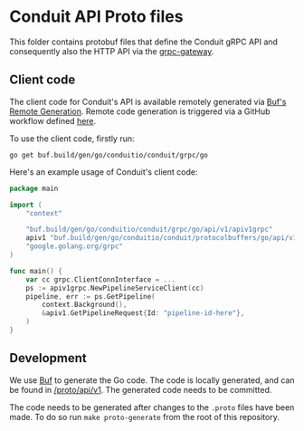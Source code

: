 # Conduit API Proto files

This folder contains protobuf files that define the Conduit gRPC API and
consequently also the HTTP API via
the [grpc-gateway](https://github.com/grpc-ecosystem/grpc-gateway).

## Client code

The client code for Conduit's API is available remotely generated via
[Buf's Remote Generation](https://docs.buf.build/bsr/remote-generation/overview). Remote code generation is triggered
via a GitHub workflow defined [here](/.github/workflows/buf.yml).

To use the client code, firstly run:

```shell
go get buf.build/gen/go/conduitio/conduit/grpc/go
```

Here's an example usage of Conduit's client code:

```go
package main

import (
	"context"

	"buf.build/gen/go/conduitio/conduit/grpc/go/api/v1/apiv1grpc"
	apiv1 "buf.build/gen/go/conduitio/conduit/protocolbuffers/go/api/v1"
	"google.golang.org/grpc"
)

func main() {
	var cc grpc.ClientConnInterface = ...
	ps := apiv1grpc.NewPipelineServiceClient(cc)
	pipeline, err := ps.GetPipeline(
		context.Background(),
		&apiv1.GetPipelineRequest{Id: "pipeline-id-here"},
	)
}
```

## Development

We use [Buf](https://buf.build/) to generate the Go code. The code is locally generated,
and can be found in [/proto/api/v1](/proto/api/v1). The generated code needs to be committed.

The code needs to be generated after changes to the `.proto` files have been made. To do
so run `make proto-generate` from the root of this repository.
